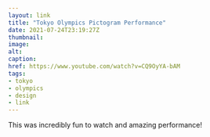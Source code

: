 ```yaml
---
layout: link
title: "Tokyo Olympics Pictogram Performance"
date: 2021-07-24T23:19:27Z
thumbnail:
image:
alt:
caption:
href: https://www.youtube.com/watch?v=CQ9OyYA-bAM
tags:
- tokyo
- olympics
- design
- link
---
```


This was incredibly fun to watch and amazing performance!
